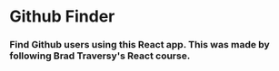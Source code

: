 # Github Finder

### Find Github users using this React app. This was made by following Brad Traversy's React course.

